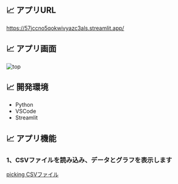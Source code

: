 ## :chart_with_upwards_trend: アプリURL

https://57jccno5qokwivyazc3als.streamlit.app/

## :chart_with_upwards_trend: アプリ画面

![top](https://github.com/user-attachments/assets/34f7c956-9ca9-4ff7-be92-ed04d8926754)

## :chart_with_upwards_trend: 開発環境 

- Python
- VSCode
- Streamlit

## :chart_with_upwards_trend: アプリ機能

### 1、CSVファイルを読み込み、データとグラフを表示します
[picking CSVファイル](https://github.com/niamateu/chart/blob/main/picking.csv)

